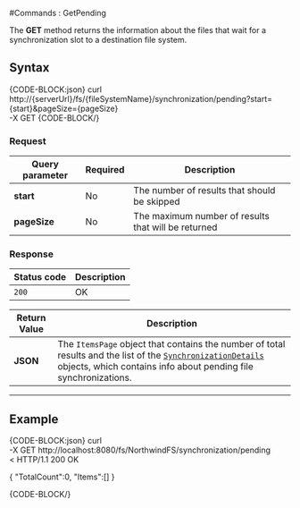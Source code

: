 #Commands : GetPending

The **GET** method returns the information about the files that wait for a synchronization slot to a destination file system.

## Syntax

{CODE-BLOCK:json}
curl \
	http://{serverUrl}/fs/{fileSystemName}/synchronization/pending?start={start}&pageSize={pageSize}  \
	-X GET
{CODE-BLOCK/}

### Request

| Query parameter | Required | Description |
| ------------- | -- | ---- |
| **start** | No | The number of results that should be skipped |
| **pageSize** | No | The maximum number of results that will be returned |

### Response

| Status code | Description |
| ----------- | - |
| `200` | OK |

| Return Value | Description |
| ------------- | ------------- |
| **JSON** | The `ItemsPage` object that contains the number of total results and the list of the [`SynchronizationDetails`](../../../../../glossary/synchronization-details) objects, which contains info about pending file synchronizations. |

<hr />

## Example

{CODE-BLOCK:json}
curl \
	-X GET http://localhost:8080/fs/NorthwindFS/synchronization/pending  \
< HTTP/1.1 200 OK

{
    "TotalCount":0,
    "Items":[]
}

{CODE-BLOCK/}


